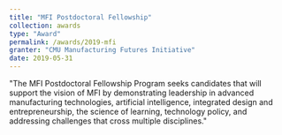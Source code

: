 ```yaml
---
title: "MFI Postdoctoral Fellowship"
collection: awards
type: "Award"
permalink: /awards/2019-mfi
granter: "CMU Manufacturing Futures Initiative"
date: 2019-05-31
---
```


&quot;The MFI Postdoctoral Fellowship Program seeks candidates that will support the vision of MFI by demonstrating leadership in advanced manufacturing technologies, artificial intelligence, integrated design and entrepreneurship, the science of learning, technology policy, and addressing challenges that cross multiple disciplines.&quot;
